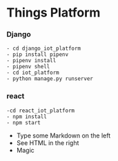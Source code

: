 # Things Platform

### Django

    - cd django_iot_platform
    - pip install pipenv
    - pipenv install
    - pipenv shell
    - cd iot_platform
    - python manage.py runserver

### react

    -cd react_iot_platform
    - npm install
    - npm start

- Type some Markdown on the left
- See HTML in the right
- Magic
